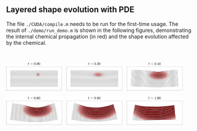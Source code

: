 ## Layered shape evolution with PDE

The file `./CUDA/compile.m` needs to be run for the first-time usage. The result of `./demo/run_demo.m` is shown in the following figures, demonstrating the internal chemical propagation (in red) and the shape evolution affected by the chemical.

</br>

<p float="left">
  <img src="https://github.com/dnhsieh/shape_atrophy/blob/main/figures/fig_atrophyDemo_sol_time0p00.png" width="30%" height="30%"> &nbsp;
  <img src="https://github.com/dnhsieh/shape_atrophy/blob/main/figures/fig_atrophyDemo_sol_time0p20.png" width="30%" height="30%"> &nbsp;
  <img src="https://github.com/dnhsieh/shape_atrophy/blob/main/figures/fig_atrophyDemo_sol_time0p40.png" width="30%" height="30%">
</p>
 
<p float="left">
  <img src="https://github.com/dnhsieh/shape_atrophy/blob/main/figures/fig_atrophyDemo_sol_time0p60.png" width="30%" height="30%"> &nbsp;
  <img src="https://github.com/dnhsieh/shape_atrophy/blob/main/figures/fig_atrophyDemo_sol_time0p80.png" width="30%" height="30%"> &nbsp;
  <img src="https://github.com/dnhsieh/shape_atrophy/blob/main/figures/fig_atrophyDemo_sol_time1p00.png" width="30%" height="30%">
</p>
